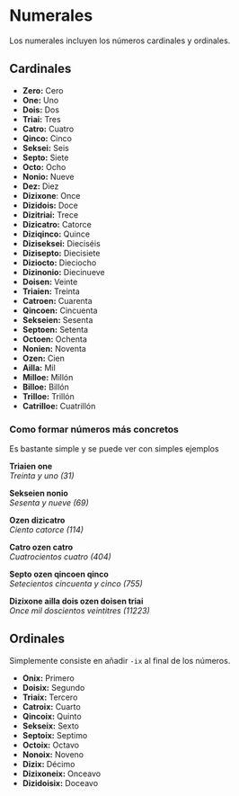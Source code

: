 # Numerales
Los numerales incluyen los números cardinales y ordinales.

## Cardinales
- **Zero:** Cero
- **One:** Uno
- **Dois:** Dos
- **Triai:** Tres
- **Catro:** Cuatro
- **Qinco:** Cinco
- **Seksei:** Seis
- **Septo:** Siete
- **Octo:** Ocho
- **Nonio:** Nueve
- **Dez:** Diez
- **Dizixone**: Once
- **Dizidois:** Doce
- **Dizitriai:** Trece
- **Dizicatro:** Catorce
- **Diziqinco:** Quince
- **Diziseksei:** Dieciséis
- **Dizisepto:** Diecisiete
- **Diziocto:** Dieciocho
- **Dizinonio:** Diecinueve
- **Doisen:** Veinte
- **Triaien:** Treinta
- **Catroen:** Cuarenta
- **Qincoen:** Cincuenta
- **Sekseien:** Sesenta
- **Septoen:** Setenta
- **Octoen:** Ochenta
- **Nonien:** Noventa
- **Ozen:** Cien
- **Ailla:** Mil
- **Milloe:** Millón
- **Billoe:** Billón
- **Trilloe:** Trillón
- **Catrilloe:** Cuatrillón

### Como formar números más concretos
Es bastante simple y se puede ver con simples ejemplos

**Triaien one**<br>
_Treinta y uno (31)_ 

**Sekseien nonio**<br>
_Sesenta y nueve (69)_

**Ozen dizicatro**<br>
_Ciento catorce (114)_

**Catro ozen catro**<br>
_Cuatrocientos cuatro (404)_

**Septo ozen qincoen qinco**<br>
_Setecientos cincuenta y cinco (755)_ 

**Dizixone ailla dois ozen doisen triai**<br>
_Once mil doscientos veintitres (11223)_

## Ordinales
Simplemente consiste en añadir `-ix` al final de los números.

- **Onix:** Primero
- **Doisix:** Segundo
- **Triaix:** Tercero
- **Catroix:** Cuarto
- **Qincoix:** Quinto
- **Sekseix:** Sexto
- **Septoix:** Septimo
- **Octoix:** Octavo
- **Nonoix:** Noveno
- **Dizix:** Décimo
- **Dizixoneix:** Onceavo
- **Dizidoisix:** Doceavo

